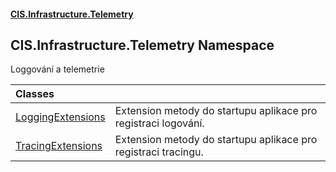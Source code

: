#### [CIS.Infrastructure.Telemetry](index.md 'index')

## CIS.Infrastructure.Telemetry Namespace

Loggování a telemetrie

| Classes | |
| :--- | :--- |
| [LoggingExtensions](CIS.Infrastructure.Telemetry.LoggingExtensions.md 'CIS.Infrastructure.Telemetry.LoggingExtensions') | Extension metody do startupu aplikace pro registraci logování. |
| [TracingExtensions](CIS.Infrastructure.Telemetry.TracingExtensions.md 'CIS.Infrastructure.Telemetry.TracingExtensions') | Extension metody do startupu aplikace pro registraci tracingu. |
